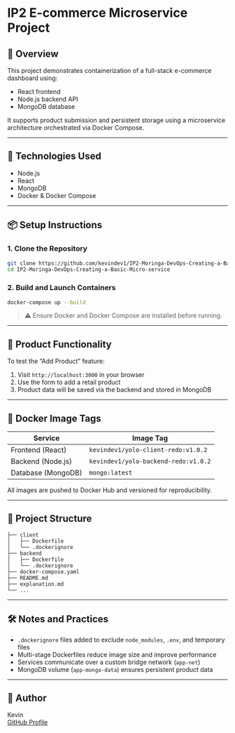 # IP2 E-commerce Microservice Project

## 🚀 Overview

This project demonstrates containerization of a full-stack e-commerce dashboard using:

- React frontend
- Node.js backend API
- MongoDB database

It supports product submission and persistent storage using a microservice architecture orchestrated via Docker Compose.

---

## 🔧 Technologies Used

- Node.js
- React
- MongoDB
- Docker & Docker Compose

---

## 📦 Setup Instructions

### 1. Clone the Repository

```bash
git clone https://github.com/kevindev1/IP2-Moringa-DevOps-Creating-a-Basic-Micro-service.git
cd IP2-Moringa-DevOps-Creating-a-Basic-Micro-service
```

### 2. Build and Launch Containers

```bash
docker-compose up --build
```

> ⚠️ Ensure Docker and Docker Compose are installed before running.

---

## 🧪 Product Functionality

To test the “Add Product” feature:

1. Visit `http://localhost:3000` in your browser
2. Use the form to add a retail product
3. Product data will be saved via the backend and stored in MongoDB

---

## 🐳 Docker Image Tags

| Service         | Image Tag                                  |
|----------------|---------------------------------------------|
| Frontend (React) | `kevindev1/yolo-client-redo:v1.0.2`        |
| Backend (Node.js) | `kevindev1/yolo-backend-redo:v1.0.2`      |
| Database (MongoDB) | `mongo:latest`                          |

All images are pushed to Docker Hub and versioned for reproducibility.

---

## 📂 Project Structure

```
├── client
│   ├── Dockerfile
│   └── .dockerignore
├── backend
│   ├── Dockerfile
│   └── .dockerignore
├── docker-compose.yaml
├── README.md
├── explanation.md
└── ...
```

---

## 🛠 Notes and Practices

- `.dockerignore` files added to exclude `node_modules`, `.env`, and temporary files
- Multi-stage Dockerfiles reduce image size and improve performance
- Services communicate over a custom bridge network (`app-net`)
- MongoDB volume (`app-mongo-data`) ensures persistent product data

---

## 👤 Author

Kevin  
[GitHub Profile](https://github.com/kevindev1)

